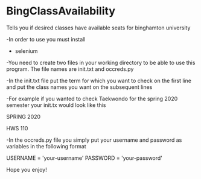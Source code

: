 # BingClassAvailability
Tells you if desired classes have available seats for binghamton university

-In order to use you must install
- selenium

-You need to create two files in your working directory to be able to use this program. The file names are init.txt and occreds.py

-In the init.txt file put the term for which you want to check on the first line and put the class names you want on the subsequent lines

-For example if you wanted to check Taekwondo for the spring 2020 semester your init.tx would look like this

SPRING 2020

HWS 110

-In the occreds.py file you simply put your username and password as variables in the following format

USERNAME = 'your-username'
PASSWORD = 'your-password'

Hope you enjoy!

